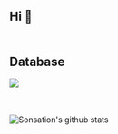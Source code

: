 ## Hi 👋

## <br/>Database
<div style="display:flex, margin-right:5">
    <img src="https://img.shields.io/badge/mysql-%2300f.svg?&style=for-the-badge&logo=mysql&logoColor=white"/>
</div>

<br /><br />
![Sonsation's github stats](https://github-readme-stats.vercel.app/api?username=sonsation&show_icons=true&theme=radical&count_private=true&include_all_commits=true)
